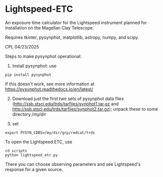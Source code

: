 # Lightspeed-ETC
An exposure time calculator for the Lightspeed instrument planned for installation on the Magellan Clay Telescope.

Requires tkinter, pysynphot, matplotlib, astropy, numpy, and scipy.

CPL 04/23/2025

Steps to make pysynphot operational:
1) Install pysynphot: use

```
pip install pysynphot
```

If this doesn't work, see more information at https://pysynphot.readthedocs.io/en/latest/

2) Download just the first two sets of pysynphot data files
(http://ssb.stsci.edu/trds/tarfiles/synphot1.tar.gz and
http://ssb.stsci.edu/trds/tarfiles/synphot2.tar.gz); unpack these
to some directory /my/dir

3) set
```
export PYSYN_CDBS=/my/dir/grp/redcat/trds
```

To open the Lightspeed ETC, use

```
cd scripts
python lightspeed_etc.py
```

There you can choose observing parameters and see Lightspeed's response for a given source.
